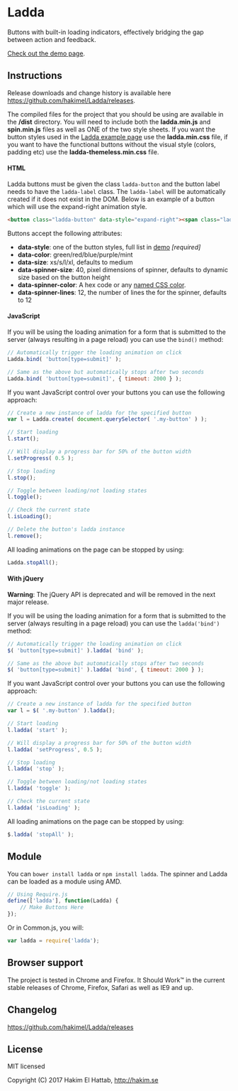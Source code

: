 # Ladda

Buttons with built-in loading indicators, effectively bridging the gap between action and feedback.

[Check out the demo page](http://lab.hakim.se/ladda/).


## Instructions

Release downloads and change history is available here <https://github.com/hakimel/Ladda/releases>.

The compiled files for the project that you should be using are available in the **/dist** directory. You will need to include both the **ladda.min.js** and **spin.min.js** files as well as ONE of the two style sheets. If you want the button styles used in the [Ladda example page](http://lab.hakim.se/ladda) use the **ladda.min.css** file, if you want to have the functional buttons without the visual style (colors, padding etc) use the **ladda-themeless.min.css** file.

#### HTML

Ladda buttons must be given the class `ladda-button` and the button label needs to have the `ladda-label` class. The `ladda-label` will be automatically created if it does not exist in the DOM. Below is an example of a button which will use the expand-right animation style.

```html
<button class="ladda-button" data-style="expand-right"><span class="ladda-label">Submit</span></button>
```

Buttons accept the following attributes:
- **data-style**: one of the button styles, full list in [demo](http://lab.hakim.se/ladda/) *[required]*
- **data-color**: green/red/blue/purple/mint
- **data-size**: xs/s/l/xl, defaults to medium
- **data-spinner-size**: 40, pixel dimensions of spinner, defaults to dynamic size based on the button height
- **data-spinner-color**: A hex code or any [named CSS color](http://css-tricks.com/snippets/css/named-colors-and-hex-equivalents/).
- **data-spinner-lines**: 12, the number of lines the for the spinner, defaults to 12

#### JavaScript

If you will be using the loading animation for a form that is submitted to the server (always resulting in a page reload) you can use the `bind()` method:

```javascript
// Automatically trigger the loading animation on click
Ladda.bind( 'button[type=submit]' );

// Same as the above but automatically stops after two seconds
Ladda.bind( 'button[type=submit]', { timeout: 2000 } );
```

If you want JavaScript control over your buttons you can use the following approach:

```javascript
// Create a new instance of ladda for the specified button
var l = Ladda.create( document.querySelector( '.my-button' ) );

// Start loading
l.start();

// Will display a progress bar for 50% of the button width
l.setProgress( 0.5 );

// Stop loading
l.stop();

// Toggle between loading/not loading states
l.toggle();

// Check the current state
l.isLoading();

// Delete the button's ladda instance
l.remove();
```

All loading animations on the page can be stopped by using:

```javascript
Ladda.stopAll();
```

#### With jQuery

**Warning**: The jQuery API is deprecated and will be removed in the next major release.

If you will be using the loading animation for a form that is submitted to the server (always resulting in a page reload) you can use the `ladda('bind')` method:

```javascript
// Automatically trigger the loading animation on click
$( 'button[type=submit]' ).ladda( 'bind' );

// Same as the above but automatically stops after two seconds
$( 'button[type=submit]' ).ladda( 'bind', { timeout: 2000 } );
```

If you want JavaScript control over your buttons you can use the following approach:

```javascript
// Create a new instance of ladda for the specified button
var l = $( '.my-button' ).ladda();

// Start loading
l.ladda( 'start' );

// Will display a progress bar for 50% of the button width
l.ladda( 'setProgress', 0.5 );

// Stop loading
l.ladda( 'stop' );

// Toggle between loading/not loading states
l.ladda( 'toggle' );

// Check the current state
l.ladda( 'isLoading' );
```

All loading animations on the page can be stopped by using:

```javascript
$.ladda( 'stopAll' );
```

## Module

You can `bower install ladda` or `npm install ladda`. The spinner and Ladda can be loaded as a module using AMD.

```javascript
// Using Require.js
define(['ladda'], function(Ladda) {
	// Make Buttons Here
});
```

Or in Common.js, you will:

```javascript
var ladda = require('ladda');
```

## Browser support

The project is tested in Chrome and Firefox. It Should Work™ in the current stable releases of Chrome, Firefox, Safari as well as IE9 and up.

## Changelog

<https://github.com/hakimel/Ladda/releases>

## License

MIT licensed

Copyright (C) 2017 Hakim El Hattab, http://hakim.se
